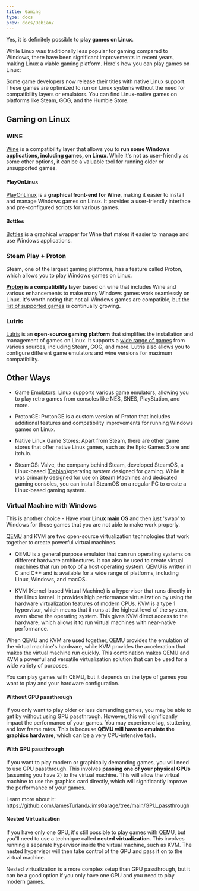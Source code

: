 ```yaml
---
title: Gaming
type: docs
prev: docs/Debian/
---
```


Yes, it is definitely possible to **play games on Linux**.

While Linux was traditionally less popular for gaming compared to Windows, there have been significant improvements in recent years, making Linux a viable gaming platform. Here's how you can play games on Linux:

Some game developers now release their titles with native Linux support. These games are optimized to run on Linux systems without the need for compatibility layers or emulators. You can find Linux-native games on platforms like Steam, GOG, and the Humble Store.

## Gaming on Linux

### WINE

[Wine](https://www.winehq.org/) is a compatibility layer that allows you to **run some Windows applications, including games, on Linux**. While it's not as user-friendly as some other options, it can be a valuable tool for running older or unsupported games.

#### PlayOnLinux

[PlayOnLinux](https://www.playonlinux.com/en/supported_apps-1-0.html) is a **graphical front-end for Wine**, making it easier to install and manage Windows games on Linux. It provides a user-friendly interface and pre-configured scripts for various games.

#### Bottles

[Bottles](https://flathub.org/apps/com.usebottles.bottles) is a graphical wrapper for Wine that makes it easier to manage and use Windows applications.

### Steam Play + Proton

Steam, one of the largest gaming platforms, has a feature called Proton, which allows you to play Windows games on Linux.

**[Proton](https://github.com/ValveSoftware/Proton) is a compatibility layer** based on wine that includes Wine and various enhancements to make many Windows games work seamlessly on Linux. It's worth noting that not all Windows games are compatible, but the [list of supported games](https://www.protondb.com/explore) is continually growing.

### Lutris

[Lutris](https://lutris.net/) is an **open-source gaming platform** that simplifies the installation and management of games on Linux. It supports a [wide range of games](https://lutris.net/games) from various sources, including Steam, GOG, and more. Lutris also allows you to configure different game emulators and wine versions for maximum compatibility.


## Other Ways

* Game Emulators: Linux supports various game emulators, allowing you to play retro games from consoles like NES, SNES, PlayStation, and more.

* ProtonGE: ProtonGE is a custom version of Proton that includes additional features and compatibility improvements for running Windows games on Linux.

* Native Linux Game Stores: Apart from Steam, there are other game stores that offer native Linux games, such as the Epic Games Store and itch.io.

* SteamOS: Valve, the company behind Steam, developed SteamOS, a Linux-based ([Debian](https://jalcocert.github.io/Linux/docs/debian/))operating system designed for gaming. While it was primarily designed for use on Steam Machines and dedicated gaming consoles, you can install SteamOS on a regular PC to create a Linux-based gaming system.

### Virtual Machine with Windows

This is another choice - Have your **Linux main OS** and then just 'swap' to Windows for those games that you are not able to make work properly.

[QEMU](https://www.qemu.org/) and KVM are two open-source virtualization technologies that work together to create powerful virtual machines.

* QEMU is a general purpose emulator that can run operating systems on different hardware architectures. It can also be used to create virtual machines that run on top of a host operating system. QEMU is written in C and C++ and is available for a wide range of platforms, including Linux, Windows, and macOS.

* KVM (Kernel-based Virtual Machine) is a hypervisor that runs directly in the Linux kernel. It provides high performance virtualization by using the hardware virtualization features of modern CPUs. KVM is a type 1 hypervisor, which means that it runs at the highest level of the system, even above the operating system. This gives KVM direct access to the hardware, which allows it to run virtual machines with near-native performance.

When QEMU and KVM are used together, QEMU provides the emulation of the virtual machine's hardware, while KVM provides the acceleration that makes the virtual machine run quickly. This combination makes QEMU and KVM a powerful and versatile virtualization solution that can be used for a wide variety of purposes.


You can play games with QEMU, but it depends on the type of games you want to play and your hardware configuration.

#### Without GPU passthrough

If you only want to play older or less demanding games, you may be able to get by without using GPU passthrough. However, this will significantly impact the performance of your games. You may experience lag, stuttering, and low frame rates. This is because **QEMU will have to emulate the graphics hardware**, which can be a very CPU-intensive task.

#### With GPU passthrough

If you want to play modern or graphically demanding games, you will need to use GPU passthrough. This involves **passing one of your physical GPUs** (assuming you have 2) to the virtual machine. This will allow the virtual machine to use the graphics card directly, which will significantly improve the performance of your games.

Learn more about it: <https://github.com/JamesTurland/JimsGarage/tree/main/GPU_passthrough>

#### Nested Virtualization

If you have only one GPU, it's still possible to play games with QEMU, but you'll need to use a technique called **nested virtualization**. This involves running a separate hypervisor inside the virtual machine, such as KVM. The nested hypervisor will then take control of the GPU and pass it on to the virtual machine.

Nested virtualization is a more complex setup than GPU passthrough, but it can be a good option if you only have one GPU and you need to play modern games.
